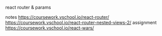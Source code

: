 

react router & params

notes
https://coursework.vschool.io/react-router/
https://coursework.vschool.io/react-router-nested-views-2/
assignment
https://coursework.vschool.io/react-wars/